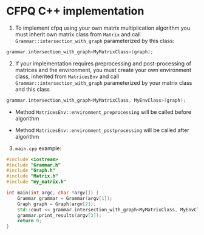 # CFPQ C++ implementation

1. To implement cfpq using your own matrix multiplication algorithm you must inherit own matrix class from `Matrix` and call `Grammar::intersection_with_graph` parameterized by this class:
```cpp
grammar.intersection_with_graph<MyMatrixClass>(graph);
```
2. If your implementation requires preprocessing and post-processing of matrices and the environment, you must create your own environment class, inherited from `MatricesEnv` and call `Grammar::intersection_with_graph` parameterized by your matrix class and this class
```cpp
grammar.intersection_with_graph<MyMatrixClass, MyEnvClass>(graph);
```
* Method `MatricesEnv::environment_preprocessing` will be called before algorithm

* Method `MatricesEnv::environment_postprocessing` will be called after algorithm
3. `main.cpp` example:
```cpp
#include <iostream>
#include "Grammar.h"
#include "Graph.h"
#include "Matrix.h"
#include "my_matrix.h"

int main(int argc, char *argv[]) {
    Grammar grammar = Grammar(argv[1]);
    Graph graph = Graph(argv[2]);
    std::cout << grammar.intersection_with_graph<MyMatrixClass, MyEnvClass>(graph);
    grammar.print_results(argv[3]);
    return 0;
}
```
